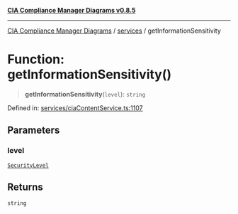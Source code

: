 [**CIA Compliance Manager Diagrams v0.8.5**](../../README.md)

***

[CIA Compliance Manager Diagrams](../../modules.md) / [services](../README.md) / getInformationSensitivity

# Function: getInformationSensitivity()

> **getInformationSensitivity**(`level`): `string`

Defined in: [services/ciaContentService.ts:1107](https://github.com/Hack23/cia-compliance-manager/blob/b7c3bc9644fb5b9d82b5b184ba290206da25104b/src/services/ciaContentService.ts#L1107)

## Parameters

### level

[`SecurityLevel`](../../index/type-aliases/SecurityLevel.md)

## Returns

`string`
